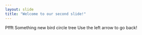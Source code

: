 ```yaml
---
layout: slide
title: "Welcome to our second slide!"
---
```

Pffft Something new bird circle tree
Use the left arrow to go back!
